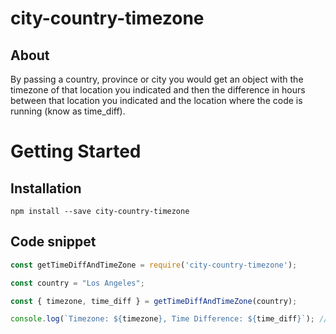 # city-country-timezone

## About
By passing a country, province or city you would get an object with the timezone of that location you indicated and then the difference in hours between that location you indicated and the location where the code is running (know as time_diff).


# Getting Started

## Installation

`npm install --save city-country-timezone`

## Code snippet

```javascript
const getTimeDiffAndTimeZone = require('city-country-timezone');

const country = "Los Angeles";

const { timezone, time_diff } = getTimeDiffAndTimeZone(country);

console.log(`Timezone: ${timezone}, Time Difference: ${time_diff}`); // Timezone: America/Santiago, Time Difference: -5
```
